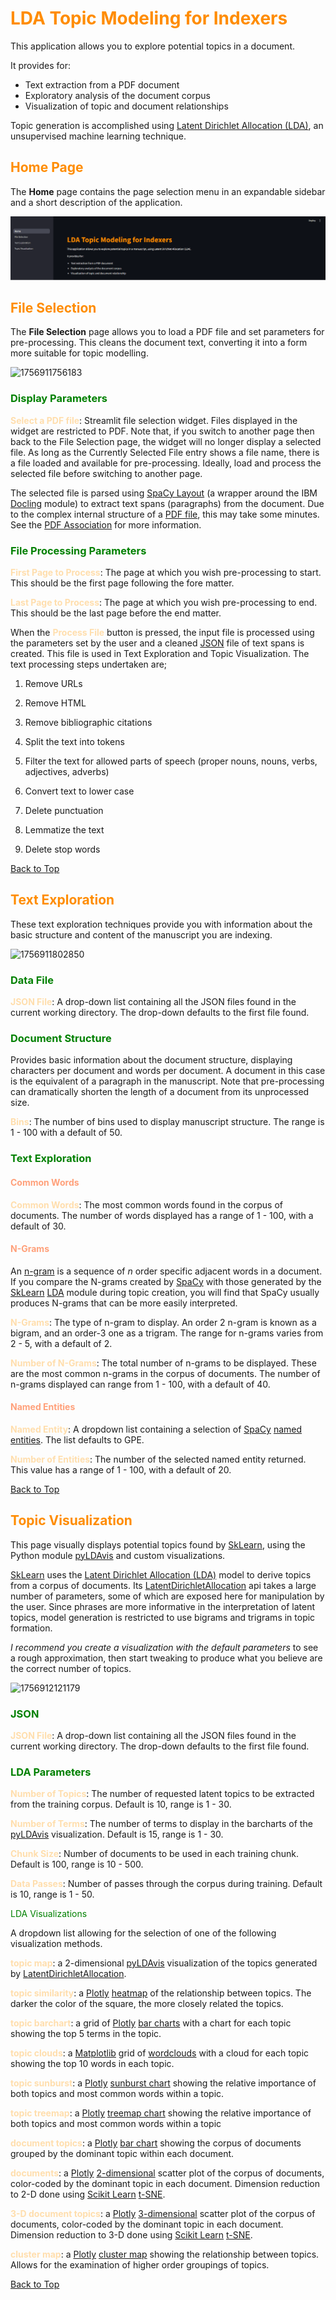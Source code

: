 # <span style="color:darkorange">LDA Topic Modeling for Indexers</span> <a name="top"></a>

This application allows you to explore potential topics in a document.

It provides for:

* Text extraction from a PDF document
* Exploratory analysis of the document corpus
* Visualization of topic and document relationships

Topic generation is accomplished using [Latent Dirichlet Allocation (LDA)](https://en.wikipedia.org/wiki/Latent_Dirichlet_allocation), an unsupervised machine learning technique.

## <span style="color:darkorange">Home Page</span>

The **Home** page contains the page selection menu in an expandable sidebar and a short description of the application.

![1756911732731](docs/images/readme/HomePage.png)

## <span style="color:darkorange"> File Selection</span>

The **File Selection** page allows you to load a PDF file and set parameters for pre-processing. This cleans the document text, converting it into a form more suitable for topic modelling.

![1756911756183](D:\Python\NLP\TopicVis\docs\images\readme\FileSelection.png)

### <span style="color:green">Display Parameters</span>

<span style="color:navajowhite">**Select a PDF file**</span>: Streamlit file selection widget. Files displayed in the widget are restricted to PDF. Note that, if you switch to another page then back to the File Selection page, the widget will no longer display a selected file. As long as the Currently Selected File entry shows a file name, there is a file loaded and available for pre-processing. Ideally, load and process the selected file before switching to another page.

The selected file is parsed using [SpaCy Layout](https://explosion.ai/blog/pdfs-nlp-structured-data) (a wrapper around the IBM [Docling](https://docling-project.github.io/docling/) module) to extract text spans (paragraphs) from the document. Due to the complex internal structure of a [PDF file](https://opensource.adobe.com/dc-acrobat-sdk-docs/standards/pdfstandards/pdf/PDF32000_2008.pdf), this may take some minutes. See the [PDF Association](https://pdfa.org/) for more information.

### <span style="color:green">File Processing Parameters</span>

<span style="color:navajowhite">**First Page to Process**</span>: The page at which you wish pre-processing to start. This should be the first page following the fore matter.

<span style="color:navajowhite">**Last Page to Process**</span>: The page at which you wish pre-processing to end. This should be the last page before the end matter.

When the <span style="color:navajowhite">**Process File**</span> button is pressed, the input file is processed using the parameters set by the user and a cleaned [JSON](https://en.wikipedia.org/wiki/JSON) file of text spans is created. This file is used in Text Exploration and Topic Visualization. The text processing steps undertaken are;

1. Remove URLs

2. Remove HTML

3. Remove bibliographic citations

4. Split the text into tokens

5. Filter the text for allowed parts of speech (proper nouns, nouns, verbs, adjectives, adverbs)

6. Convert text to lower case

7. Delete punctuation

8. Lemmatize the text

9. Delete stop words

[Back to Top](#top)

## <span style="color:darkorange">Text Exploration</span>

These text exploration techniques provide you with information about the basic structure and content of the manuscript you are indexing.

![1756911802850](D:\Python\NLP\TopicVis\docs\images\readme\TextExplore.png)

### <span style="color:green">Data File</span>

<span style="color:navajowhite">**JSON File**</span>: A drop-down list containing all the JSON files found in the current working directory. The drop-down defaults to the first file found.

### <span style="color:green">Document Structure</span>

Provides basic information about the document structure, displaying characters per document and words per document. A document in this case is the equivalent of a paragraph in the manuscript. Note that pre-processing  can dramatically shorten the length of a document from its unprocessed size.

<span style="color:navajowhite">**Bins**</span>: The number of bins used to display manuscript structure. The range is 1 - 100 with a default of 50.

### <span style="color:green">Text Exploration</span>

#### <span style="color:lightsalmon">Common Words</span>

<span style="color:navajowhite">**Common Words**</span>: The most common words found in the corpus of documents. The number of words displayed has a range of 1 - 100, with a default of 30.

#### <span style="color:lightsalmon">N-Grams</span>

An [n-gram](https://en.wikipedia.org/wiki/N-gram) is a sequence of *n* order specific adjacent words in a document. If you compare the N-grams created by [SpaCy](https://spacy.io/usage/spacy-101) with those generated by the [SkLearn](https://scikit-learn.org/stable/index.html) [LDA](https://scikit-learn.org/stable/modules/generated/sklearn.decomposition.LatentDirichletAllocation.html) module during topic creation, you will find that SpaCy usually produces N-grams that can be more easily interpreted.

<span style="color:navajowhite">**N-Grams**</span>: The type of n-gram to display. An order 2 n-gram is known as a bigram, and an order-3 one as a trigram. The range for n-grams varies from 2 - 5, with a default of 2.

<span style="color:navajowhite">**Number of N-Grams**</span>: The total number of n-grams to be displayed. These are the most common n-grams in the corpus of documents. The number of n-grams displayed can range from 1 - 100, with a default of 40.

#### <span style="color:lightsalmon">Named Entities</span>

<span style="color:navajowhite">**Named Entity**</span>: A dropdown list containing a selection of [SpaCy](https://spacy.io/usage/spacy-101) [named entities](https://spacy.io/usage/linguistic-features#named-entities). The list defaults to GPE.

<span style="color:navajowhite">**Number of Entities**</span>: The number of the selected named entity returned. This value has a range of 1 - 100, with a default of 20.

[Back to Top](#top)

## <span style="color:darkorange">Topic Visualization</span>

This page visually displays potential topics found by [SkLearn](https://scikit-learn.org/stable/index.html), using the Python module [pyLDAvis](https://pypi.org/project/pyLDAvis/) and custom visualizations.

[SkLearn](https://scikit-learn.org/stable/index.html) uses the [Latent Dirichlet Allocation (LDA)](https://en.wikipedia.org/wiki/Latent_Dirichlet_allocation) model to derive topics from a corpus of documents. Its [LatentDirichletAllocation](https://scikit-learn.org/stable/modules/generated/sklearn.decomposition.LatentDirichletAllocation.html) api takes a large number of parameters, some of which are exposed here for manipulation by the user. Since phrases are more informative in the interpretation of latent topics, model generation is restricted to use bigrams and trigrams in topic formation.

*I recommend you create a visualization with the default parameters* to see a rough approximation, then start tweaking to produce what you believe are the correct number of topics. 

![1756912121179](D:\Python\NLP\TopicVis\docs\images\readme\Visualization.png)

### <span style="color:green">JSON</span>

<span style="color:navajowhite">**JSON File**</span>: A drop-down list containing all the JSON files found in the current working directory. The drop-down defaults to the first file found. 

### <span style="color:green">LDA Parameters</span>

<span style="color:navajowhite">**Number of Topics**</span>: The number of requested latent topics to be extracted from the training corpus. Default is 10, range is 1 - 30.

<span style="color:navajowhite">**Number of Terms**</span>: The number of terms to display in the barcharts of the [pyLDAvis](https://pypi.org/project/pyLDAvis/) visualization. Default is 15, range is 1 - 30.

<span style="color:navajowhite">**Chunk Size**</span>: Number of documents to be used in each training chunk. Default is 100, range is 10 - 500.

<span style="color:navajowhite">**Data Passes**</span>: Number of passes through the corpus during training. Default is 10, range is 1 - 50.

<span style="color:green">LDA Visualizations</span>

A dropdown list allowing for the selection of one of the following visualization methods.

<span style="color:navajowhite">**topic map**</span>: a 2-dimensional [pyLDAvis](https://pypi.org/project/pyLDAvis/) visualization of the topics generated by [LatentDirichletAllocation](https://scikit-learn.org/stable/modules/generated/sklearn.decomposition.LatentDirichletAllocation.html).

<span style="color:navajowhite">**topic similarity**</span>: a [Plotly](https://plotly.com/python/) [heatmap](https://plotly.com/python/heatmaps/) of the relationship between topics. The darker the color of the square, the more closely related the topics.

<span style="color:navajowhite"> **topic barchart**</span>: a grid of [Plotly](https://plotly.com/python/) [bar charts](https://plotly.com/python/bar-charts/) with a chart for each topic showing the top 5 terms in the topic.

<span style="color:navajowhite">**topic clouds**</span>: a [Matplotlib](https://matplotlib.org/) grid of [wordclouds](https://en.wikipedia.org/wiki/Tag_cloud) with a cloud for each topic showing the top 10 words in each topic.

<span style="color:navajowhite">**topic sunburst**</span>: a [Plotly](https://plotly.com/python/) [sunburst chart](https://plotly.com/python/sunburst-charts/) showing the relative importance of both topics and most common words within a topic.

<span style="color:navajowhite">**topic treemap**</span>: a [Plotly](https://plotly.com/python/) [treemap chart](https://plotly.com/python/treemaps/) showing the relative importance of both topics and most common words within a topic

<span style="color:navajowhite">**document topics**</span>: a [Plotly](https://plotly.com/python/) [bar chart](https://plotly.com/python/bar-charts/) showing the corpus of documents grouped by the dominant topic within each document.

<span style="color:navajowhite">**documents**</span>: a [Plotly](https://plotly.com/python/) [2-dimensional](https://plotly.com/python/line-and-scatter/) scatter plot of the corpus of documents, color-coded by the dominant topic in each document. Dimension reduction to 2-D done using [Scikit Learn](https://scikit-learn.org/0.16/index.html) [t-SNE](https://scikit-learn.org/stable/modules/generated/sklearn.manifold.TSNE.html).

<span style="color:navajowhite">**3-D document topics**</span>: a [Plotly](https://plotly.com/python/) [3-dimensional](https://plotly.com/python/3d-scatter-plots/) scatter plot of the corpus of documents, color-coded by the dominant topic in each document. Dimension reduction to 3-D done using [Scikit Learn](https://scikit-learn.org/0.16/index.html) [t-SNE](https://scikit-learn.org/stable/modules/generated/sklearn.manifold.TSNE.html).

<span style="color:navajowhite">**cluster map**</span>: a [Plotly](https://plotly.com/python/) [cluster map](https://plotly.github.io/plotly.py-docs/generated/plotly.figure_factory.create_dendrogram.html#plotly.figure_factory.create_dendrogram) showing the relationship between topics. Allows for the examination of higher order groupings of topics.

[Back to Top](#top)
